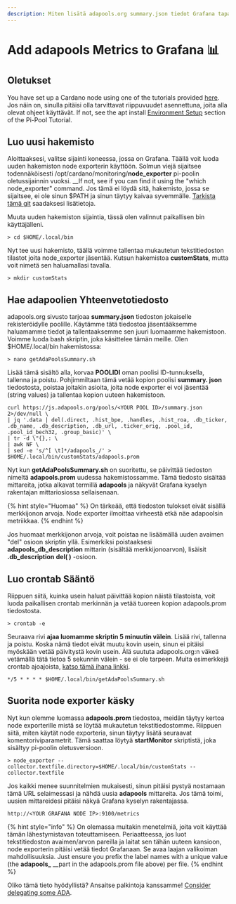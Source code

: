 ```yaml
---
description: Miten lisätä adapools.org summary.json tiedot Grafana tapahtumaksi.
---
```


# Add adapools Metrics to Grafana 📊

## Oletukset

You have set up a Cardano node using one of the tutorials provided [here](pi-pool-tutorial/). Jos näin on, sinulla pitäisi olla tarvittavat riippuvuudet asennettuna, joita alla olevat ohjeet käyttävät. If not, see the apt install [Environment Setup](../beginner-guide-1/raspi-node/environment-setup.md#install-packages) section of the Pi-Pool Tutorial.

## Luo uusi hakemisto

Aloittaaksesi, valitse sijainti koneessa, jossa on Grafana. Täällä voit luoda uuden hakemiston node exporterin käyttöön. Solmun viejä sijaitsee todennäköisesti /opt/cardano/monitoring/**node\_exporter** pi-poolin oletussijainnin vuoksi. \_\_If not, see if you can find it using the "which node\_exporter" command. Jos tämä ei löydä sitä, hakemisto, jossa se sijaitsee, ei ole sinun $PATH ja sinun täytyy kaivaa syvemmälle. [Tarkista tämä git](https://github.com/prometheus/node_exporter) saadaksesi lisätietoja.

Muuta uuden hakemiston sijaintia, tässä olen valinnut paikallisen bin käyttäjälleni.

```text
> cd $HOME/.local/bin
```

Nyt tee uusi hakemisto, täällä voimme tallentaa mukautetun tekstitiedoston tilastot joita node\_exporter jäsentää. Kutsun hakemistoa **customStats**, mutta voit nimetä sen haluamallasi tavalla.

```text
> mkdir customStats
```

## Hae adapoolien Yhteenvetotiedosto

adapools.org sivusto tarjoaa **summary.json** tiedoston jokaiselle rekisteröidylle poolille. Käytämme tätä tiedostoa jäsentääksemme haluamamme tiedot ja tallentaaksemme sen juuri luomaamme hakemistoon. Voimme luoda bash skriptin, joka käsittelee tämän meille. Olen $HOME/.local/bin hakemistossa:

```text
> nano getAdaPoolsSummary.sh
```

Lisää tämä sisältö alla, korvaa **POOLIDI** oman poolisi ID-tunnuksella, tallenna ja poistu. Pohjimmiltaan tämä vetää kopion poolisi **summary. json** tiedostosta, poistaa joitakin asioita, joita node exporter ei voi jäsentää \(string values\) ja tallentaa kopion uuteen hakemistoon.

```text
curl https://js.adapools.org/pools/<YOUR POOL ID>/summary.json 2>/dev/null \
| jq '.data | del(.direct, .hist_bpe, .handles, .hist_roa, .db_ticker, .db_name, .db_description, .db_url, .ticker_orig, .pool_id, .pool_id_bech32, .group_basic)' \
| tr -d \"{},: \
| awk NF \
| sed -e 's/^[ \t]*/adapools_/' > $HOME/.local/bin/customStats/adapools.prom
```

Nyt kun **getAdaPoolsSummary.sh** on suoritettu, se päivittää tiedoston nimeltä **adapools.prom** uudessa hakemistossamme. Tämä tiedosto sisältää mittareita, jotka alkavat termillä **adapools** ja näkyvät Grafana kyselyn rakentajan mittariosiossa sellaisenaan.

{% hint style="Huomaa" %}
On tärkeää, että tiedoston tulokset eivät sisällä merkkijonon arvoja. Node exporter ilmoittaa virheestä etkä näe adapoolsin metriikkaa.
{% endhint %}

Jos huomaat merkkijonon arvoja, voit poistaa ne lisäämällä uuden avaimen "del" osioon skriptin yllä. Esimerkiksi poistaaksesi **adapools\_db\_description** mittarin \(sisältää merkkijonoarvon\), lisäisit **.db\_description** **del\( \)** -osioon.

## Luo crontab Sääntö

Riippuen siitä, kuinka usein haluat päivittää kopion näistä tilastoista, voit luoda paikallisen crontab merkinnän ja vetää tuoreen kopion adapools.prom tiedostosta.

```text
> crontab -e
```

Seuraava rivi **ajaa luomamme skriptin 5 minuutin välein**. Lisää rivi, tallenna ja poistu. Koska nämä tiedot eivät muutu kovin usein, sinun ei pitäisi myöskään vetää päivitystä kovin usein. Älä suututa adapools.org:n väkeä vetämällä tätä tietoa 5 sekunnin välein - se ei ole tarpeen. Muita esimerkkejä crontab ajoajoista, [katso tämä ihana linkki](https://crontab.tech/examples).

```text
*/5 * * * * $HOME/.local/bin/getAdaPoolsSummary.sh
```

## Suorita node exporter käsky

Nyt kun olemme luomassa **adapools.prom** tiedostoa, meidän täytyy kertoa node exporterille mistä se löytää mukautetun tekstitiedostomme. Riippuen siitä, miten käytät node exporteria, sinun täytyy lisätä seuraavat komentoriviparametrit. Tämä saattaa löytyä **startMonitor** skriptistä, joka sisältyy pi-poolin oletusversioon.

```text
> node_exporter --collector.textfile.directory=$HOME/.local/bin/customStats --collector.textfile
```

Jos kaikki menee suunnitelmien mukaisesti, sinun pitäisi pystyä nostamaan tämä URL selaimessasi ja nähdä uusia **adapools** mittareita. Jos tämä toimi, uusien mittareidesi pitäisi näkyä Grafana kyselyn rakentajassa.

```text
http://<YOUR GRAFANA NODE IP>:9100/metrics
```

{% hint style="info" %}
On olemassa muitakin menetelmiä, joita voit käyttää tämän lähestymistavan toteuttamiseen. Periaatteessa, jos luot tekstitiedoston avaimen/arvon pareilla ja laitat sen tähän uuteen kansioon, node exporterin pitäisi vetää tiedot Grafanaan. Se avaa laajan valikoiman mahdollisuuksia. Just ensure you prefix the label names with a unique value \(the **adapools\_** \_\_part in the adapools.prom file above\) per file.
{% endhint %}

Oliko tämä tieto hyödyllistä? Ansaitse palkintoja kanssamme! [Consider delegating some ADA](../cardano-developer-guides/delegate.md).

